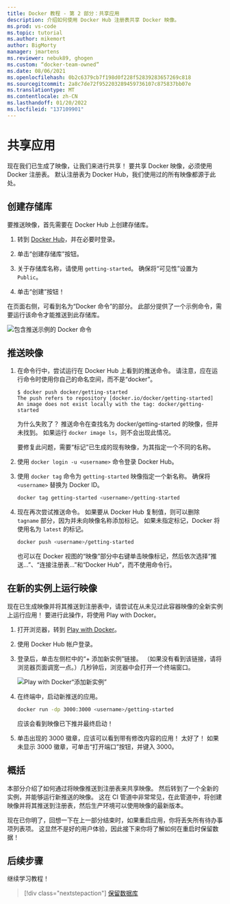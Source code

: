 ```yaml
---
title: Docker 教程 - 第 2 部分：共享应用
description: 介绍如何使用 Docker Hub 注册表共享 Docker 映像。
ms.prod: vs-code
ms.topic: tutorial
ms.author: mikemort
author: BigMorty
manager: jmartens
ms.reviewer: nebuk89, ghogen
ms.custom: “docker-team-owned”
ms.date: 08/06/2021
ms.openlocfilehash: 0b2c6379cb7f198d0f228f52839283657269c818
ms.sourcegitcommit: 2a8c7de72f952203289459736107c875837bb07e
ms.translationtype: MT
ms.contentlocale: zh-CN
ms.lasthandoff: 01/20/2022
ms.locfileid: "137109901"
---
```

# <a name="share-your-app"></a>共享应用

现在我们已生成了映像，让我们来进行共享！ 要共享 Docker 映像，必须使用 Docker 注册表。 默认注册表为 Docker Hub，我们使用过的所有映像都源于此处。

## <a name="create-a-repo"></a>创建存储库

要推送映像，首先需要在 Docker Hub 上创建存储库。

1. 转到 [Docker Hub](https://hub.docker.com/signup/msftedge?utm_source=msftedge)，并在必要时登录。

1. 单击“创建存储库”按钮。

1. 关于存储库名称，请使用 `getting-started`。 确保将“可见性”设置为 `Public`。

1. 单击“创建”按钮！

在页面右侧，可看到名为“Docker 命令”的部分。 此部分提供了一个示例命令，需要运行该命令才能推送到此存储库。

![包含推送示例的 Docker 命令](media/push-command.png)

## <a name="push-the-image"></a>推送映像

1. 在命令行中，尝试运行在 Docker Hub 上看到的推送命令。 请注意，应在运行命令时使用你自己的命名空间，而不是“docker”。

    ```plaintext
    $ docker push docker/getting-started
    The push refers to repository [docker.io/docker/getting-started]
    An image does not exist locally with the tag: docker/getting-started
    ```

    为什么失败了？ 推送命令在查找名为 docker/getting-started 的映像，但并未找到。 如果运行 `docker image ls`，则不会出现此情况。

    要修复此问题，需要“标记”已生成的现有映像，为其指定一个不同的名称。

1. 使用 `docker login -u <username>` 命令登录 Docker Hub。

1. 使用 `docker tag` 命令为 `getting-started` 映像指定一个新名称。 确保将 `<username>` 替换为 Docker ID。

    ```bash
    docker tag getting-started <username>/getting-started
    ```

1. 现在再次尝试推送命令。 如果要从 Docker Hub 复制值，则可以删除 `tagname` 部分，因为并未向映像名称添加标记。 如果未指定标记，Docker 将使用名为 `latest` 的标记。

    ```bash
    docker push <username>/getting-started
    ```

    也可以在 Docker 视图的“映像”部分中右键单击映像标记，然后依次选择“推送...”、“连接注册表...”和“Docker Hub”，而不使用命令行。

## <a name="run-the-image-on-a-new-instance"></a>在新的实例上运行映像

现在已生成映像并将其推送到注册表中，请尝试在从未见过此容器映像的全新实例上运行应用！ 要进行此操作，将使用 Play with Docker。

1. 打开浏览器，转到 [Play with Docker](http://play-with-docker.com)。

1. 使用 Docker Hub 帐户登录。

1. 登录后，单击左侧栏中的“+ 添加新实例”链接。 （如果没有看到该链接，请将浏览器页面调宽一点。）几秒钟后，浏览器中会打开一个终端窗口。

    ![Play with Docker“添加新实例”](media/pwd-add-new-instance.png)

1. 在终端中，启动新推送的应用。

    ```bash
    docker run -dp 3000:3000 <username>/getting-started
    ```

    应该会看到映像已下推并最终启动！

1. 单击出现的 3000 徽章，应该可以看到带有修改内容的应用！ 太好了！ 如果未显示 3000 徽章，可单击“打开端口”按钮，并键入 3000。

## <a name="recap"></a>概括

本部分介绍了如何通过将映像推送到注册表来共享映像。 然后转到了一个全新的实例，并能够运行新推送的映像。 这在 CI 管道中非常常见，在此管道中，将创建映像并将其推送到注册表，然后生产环境可以使用映像的最新版本。

现在已你明了，回想一下在上一部分结束时，如果重启应用，你将丢失所有待办事项列表项。 这显然不是好的用户体验，因此接下来你将了解如何在重启时保留数据！

## <a name="next-steps"></a>后续步骤

继续学习教程！

> [!div class="nextstepaction"]
> [保留数据库](persist-your-data.md)
